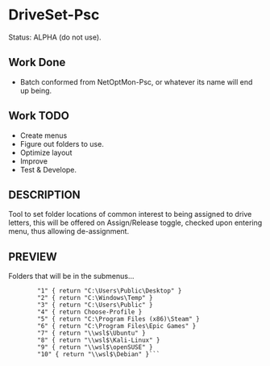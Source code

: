 # DriveSet-Psc
Status: ALPHA (do not use).

## Work Done
- Batch conformed from NetOptMon-Psc, or whatever its name will end up being.

## Work TODO
- Create menus
- Figure out folders to use.
- Optimize layout
- Improve
- Test & Develope.

## DESCRIPTION
Tool to set folder locations of common interest to being assigned to drive letters, this will be offered on Assign/Release toggle, checked upon entering menu, thus allowing de-assignment.

## PREVIEW
Folders that will be in the submenus...
```
        "1" { return "C:\Users\Public\Desktop" }
        "2" { return "C:\Windows\Temp" }
        "3" { return "C:\Users\Public" }
        "4" { return Choose-Profile }
        "5" { return "C:\Program Files (x86)\Steam" }
        "6" { return "C:\Program Files\Epic Games" }
        "7" { return "\\wsl$\Ubuntu" }
        "8" { return "\\wsl$\Kali-Linux" }
        "9" { return "\\wsl$\openSUSE" }
        "10" { return "\\wsl$\Debian" }```
